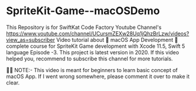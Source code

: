 # SpriteKit-Game--macOSDemo
This Repository is for SwiftKat Code Factory Youtube Channel's https://www.youtube.com/channel/UCursmZEXw28Uq1jQhzBrLzw/videos?view_as=subscriber Video tutorial about  macOS App Development  complete course for SpriteKit Game development with Xcode 11.5, Swift 5 language Episode -3. This project is latest version in 2020. If this video helped you, recommend to subscribe this channel for more tutorials.

👨‍💻 NOTE:- This video is meant for beginners to learn basic concept of macOS App. If I went wrong somewhere, please comment it over to make it clear.
